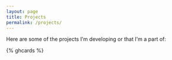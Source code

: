 ```yaml
---
layout: page
title: Projects
permalink: /projects/
---
```


Here are some of the projects I'm developing or that I'm a part of:

{% ghcards %}
